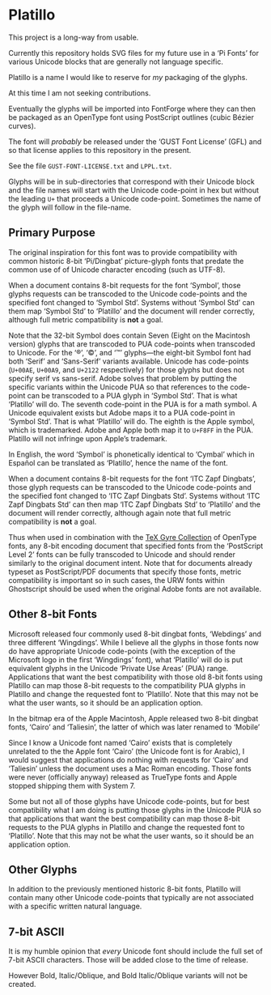 Platillo
========

This project is a long-way from usable.

Currently this repository holds SVG files for my future use in a ‘Pi Fonts’
for various Unicode blocks that are generally not language specific.

Platillo is a name I would like to reserve for *my* packaging of the glyphs.

At this time I am not seeking contributions.

Eventually the glyphs will be imported into FontForge where they can then be
packaged as an OpenType font using PostScript outlines (cubic Bézier curves).

The font will *probably* be released under the ‘GUST Font License’ (GFL) and
so that license applies to this repository in the present.

See the file `GUST-FONT-LICENSE.txt` and `LPPL.txt`.

Glyphs will be in sub-directories that correspond with their Unicode block and
the file names will start with the Unicode code-point in hex but without the
leading `U+` that proceeds a Unicode code-point. Sometimes the name of the glyph
will follow in the file-name.


Primary Purpose
---------------

The original inspiration for this font was to provide compatibility with common
historic 8-bit ‘Pi/Dingbat’ picture-glyph fonts that predate the common use of
of Unicode character encoding (such as UTF-8).

When a document contains 8-bit requests for the font ‘Symbol’, those glyphs
requests can be transcoded to the Unicode code-points and the specified font
changed to ‘Symbol Std’. Systems without ‘Symbol Std’ can them map ‘Symbol Std’
to ‘Platillo’ and the document will render correctly, although full metric
compatibility is __not__ a goal.

Note that the 32-bit Symbol does contain Seven (Eight on the Macintosh version)
glyphs that are transcoded to PUA code-points when transcoded to Unicode. For
the ‘®’, ‘©’, and ‘™’ glyphs—the eight-bit Symbol font had both ‘Serif’ and
‘Sans-Serif’ variants available. Unicode has code-points (`U+00AE`, `U+00A9`,
and `U+2122` respectively) for those glyphs but does not specify serif vs
sans-serif. Adobe solves that problem by putting the specific variants within
the Unicode PUA so that references to the code-point can be transcoded to a PUA
glyph in ‘Symbol Std’. That is what ‘Platillo’ will do. The seventh code-point
in the PUA is for a math symbol. A Unicode equivalent exists but Adobe maps it
to a PUA code-point in ‘Symbol Std’. That is what ‘Platillo’ will do. The eighth
is the Apple symbol, which is trademarked. Adobe and Apple both map it to
`U+F8FF` in the PUA. Platillo will not infringe upon Apple’s trademark.

In English, the word ‘Symbol’ is phonetically identical to ‘Cymbal’ which in
Español can be translated as ‘Platillo’, hence the name of the font.

When a document contains 8-bit requests for the font ‘ITC Zapf Dingbats’, those
glyph requests can be transcoded to the Unicode code-points and the specified
font changed to ‘ITC Zapf Dingbats Std’. Systems without ‘ITC Zapf Dingbats Std’
can then map ‘ITC Zapf Dingbats Std’ to ‘Platillo’ and the document will render
correctly, although again note that full metric compatibility is __not__ a goal.

Thus when used in combination with the
[TeX Gyre Collection](https://www.gust.org.pl/projects/e-foundry/tex-gyre/index_html) of OpenType fonts, any 8-bit encoding document that specified fonts from
the ‘PostScript Level 2’ fonts can be fully transcoded to Unicode and should
render similarly to the original document intent. Note that for documents
already typeset as PostScript/PDF documents that specify those fonts, metric
compatibility is important so in such cases, the URW fonts within Ghostscript
should be used when the original Adobe fonts are not available.


Other 8-bit Fonts
-----------------

Microsoft released four commonly used 8-bit dingbat fonts, ‘Webdings’ and three
different ‘Wingdings’. While I believe all the glyphs in those fonts now do
have appropriate Unicode code-points (with the exception of the Microsoft logo
in the first ‘Wingdings’ font), what ‘Platillo’ will do is put equivalent glyphs
in the Unicode ‘Private Use Areas’ (PUA) range. Applications that want the best
compatibility with those old 8-bit fonts using Platillo can map those 8-bit
requests to the compatibility PUA glyphs in Platillo and change the requested
font to ‘Platillo’. Note that this may not be what the user wants, so it should
be an application option.

In the bitmap era of the Apple Macintosh, Apple released two 8-bit dingbat
fonts, ‘Cairo’ and ‘Taliesin’, the latter of which was later renamed to
‘Mobile’

Since I know a Unicode font named ‘Cairo’ exists that is completely unrelated to
the the Apple font ‘Cairo’ (the Unicode font is for Arabic), I would suggest
that applications do nothing with requests for ‘Cairo’ and ‘Taliesin’ unless the
document uses a Mac Roman encoding. Those fonts were never (officially anyway)
released as TrueType fonts and Apple stopped shipping them with System 7.

Some but not all of those glyphs have Unicode code-points, but for best
compatibility what I am doing is putting those glyphs in the Unicode PUA so that
applications that want the best compatibility can map those 8-bit requests to
the PUA glyphs in Platillo and change the requested font to ‘Platillo’. Note
that this may not be what the user wants, so it should be an application option.


Other Glyphs
------------

In addition to the previously mentioned historic 8-bit fonts, Platillo will
contain many other Unicode code-points that typically are not associated with a
specific written natural language.


7-bit ASCII
-----------

It is my humble opinion that *every* Unicode font should include the full set of
7-bit ASCII characters. Those will be added close to the time of release.

However Bold, Italic/Oblique, and Bold Italic/Oblique variants will not be
created.
